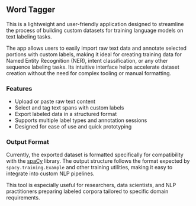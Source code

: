 ## Word Tagger

This is a lightweight and user-friendly application designed to streamline the process of building custom datasets for training language models on text labeling tasks.

The app allows users to easily import raw text data and annotate selected portions with custom labels, making it ideal for creating training data for Named Entity Recognition (NER), intent classification, or any other sequence labeling tasks. Its intuitive interface helps accelerate dataset creation without the need for complex tooling or manual formatting.

### Features
- Upload or paste raw text content  
- Select and tag text spans with custom labels  
- Export labeled data in a structured format  
- Supports multiple label types and annotation sessions  
- Designed for ease of use and quick prototyping  

### Output Format
Currently, the exported dataset is formatted specifically for compatibility with the [spaCy](https://spacy.io) library. The output structure follows the format expected by `spacy.training.Example` and other training utilities, making it easy to integrate into custom NLP pipelines.

This tool is especially useful for researchers, data scientists, and NLP practitioners preparing labeled corpora tailored to specific domain requirements.

